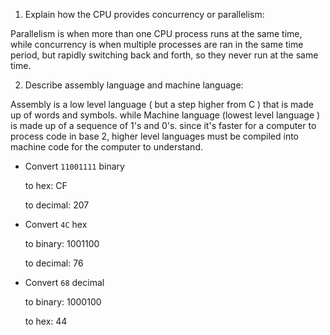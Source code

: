 <!-- Answers to the Short Answer Essay Questions go here -->

1. Explain how the CPU provides concurrency or parallelism:

Parallelism is when more than one CPU process runs at the same time, while concurrency is when multiple processes are ran in the same time period, but rapidly switching back and forth, so they never run at the same time.


2. Describe assembly language and machine language:

Assembly is a low level language ( but a step higher from C ) that is made up of words and symbols.   while Machine language (lowest level language ) is made up of a sequence of 1's and 0's. since it's faster for a computer to process code in base 2, higher level languages must be compiled into machine code for the computer to understand.


* Convert `11001111` binary

    to hex: CF

    to decimal: 207


* Convert `4C` hex

    to binary: 1001100

    to decimal: 76


* Convert `68` decimal

    to binary: 1000100

    to hex: 44